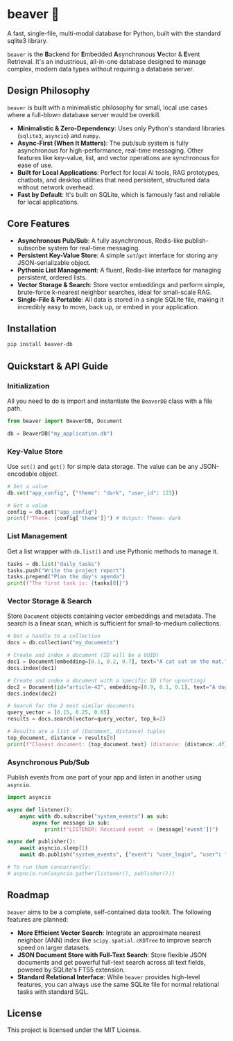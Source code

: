 # beaver 🦫

A fast, single-file, multi-modal database for Python, built with the standard sqlite3 library.

`beaver` is the **B**ackend for **E**mbedded **A**synchronous **V**ector & **E**vent Retrieval. It's an industrious, all-in-one database designed to manage complex, modern data types without requiring a database server.

## Design Philosophy

`beaver` is built with a minimalistic philosophy for small, local use cases where a full-blown database server would be overkill.

  - **Minimalistic & Zero-Dependency**: Uses only Python's standard libraries (`sqlite3`, `asyncio`) and `numpy`.
  - **Async-First (When It Matters)**: The pub/sub system is fully asynchronous for high-performance, real-time messaging. Other features like key-value, list, and vector operations are synchronous for ease of use.
  - **Built for Local Applications**: Perfect for local AI tools, RAG prototypes, chatbots, and desktop utilities that need persistent, structured data without network overhead.
  - **Fast by Default**: It's built on SQLite, which is famously fast and reliable for local applications.

## Core Features

  - **Asynchronous Pub/Sub**: A fully asynchronous, Redis-like publish-subscribe system for real-time messaging.
  - **Persistent Key-Value Store**: A simple `set`/`get` interface for storing any JSON-serializable object.
  - **Pythonic List Management**: A fluent, Redis-like interface for managing persistent, ordered lists.
  - **Vector Storage & Search**: Store vector embeddings and perform simple, brute-force k-nearest neighbor searches, ideal for small-scale RAG.
  - **Single-File & Portable**: All data is stored in a single SQLite file, making it incredibly easy to move, back up, or embed in your application.

## Installation

```bash
pip install beaver-db
```

## Quickstart & API Guide

### Initialization

All you need to do is import and instantiate the `BeaverDB` class with a file path.

```python
from beaver import BeaverDB, Document

db = BeaverDB("my_application.db")
```

### Key-Value Store

Use `set()` and `get()` for simple data storage. The value can be any JSON-encodable object.

```python
# Set a value
db.set("app_config", {"theme": "dark", "user_id": 123})

# Get a value
config = db.get("app_config")
print(f"Theme: {config['theme']}") # Output: Theme: dark
```

### List Management

Get a list wrapper with `db.list()` and use Pythonic methods to manage it.

```python
tasks = db.list("daily_tasks")
tasks.push("Write the project report")
tasks.prepend("Plan the day's agenda")
print(f"The first task is: {tasks[0]}")
```

### Vector Storage & Search

Store `Document` objects containing vector embeddings and metadata. The search is a linear scan, which is sufficient for small-to-medium collections.

```python
# Get a handle to a collection
docs = db.collection("my_documents")

# Create and index a document (ID will be a UUID)
doc1 = Document(embedding=[0.1, 0.2, 0.7], text="A cat sat on the mat.")
docs.index(doc1)

# Create and index a document with a specific ID (for upserting)
doc2 = Document(id="article-42", embedding=[0.9, 0.1, 0.1], text="A dog chased a ball.")
docs.index(doc2)

# Search for the 2 most similar documents
query_vector = [0.15, 0.25, 0.65]
results = docs.search(vector=query_vector, top_k=2)

# Results are a list of (Document, distance) tuples
top_document, distance = results[0]
print(f"Closest document: {top_document.text} (distance: {distance:.4f})")
```

### Asynchronous Pub/Sub

Publish events from one part of your app and listen in another using `asyncio`.

```python
import asyncio

async def listener():
    async with db.subscribe("system_events") as sub:
        async for message in sub:
            print(f"LISTENER: Received event -> {message['event']}")

async def publisher():
    await asyncio.sleep(1)
    await db.publish("system_events", {"event": "user_login", "user": "alice"})

# To run them concurrently:
# asyncio.run(asyncio.gather(listener(), publisher()))
```

## Roadmap

`beaver` aims to be a complete, self-contained data toolkit. The following features are planned:

  - **More Efficient Vector Search**: Integrate an approximate nearest neighbor (ANN) index like `scipy.spatial.cKDTree` to improve search speed on larger datasets.
  - **JSON Document Store with Full-Text Search**: Store flexible JSON documents and get powerful full-text search across all text fields, powered by SQLite's FTS5 extension.
  - **Standard Relational Interface**: While `beaver` provides high-level features, you can always use the same SQLite file for normal relational tasks with standard SQL.

## License

This project is licensed under the MIT License.
